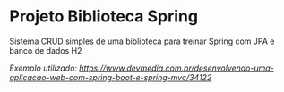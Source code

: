 # Projeto Biblioteca Spring
Sistema CRUD simples de uma biblioteca para treinar Spring com JPA e banco de dados H2

<i>Exemplo utilizado: https://www.devmedia.com.br/desenvolvendo-uma-aplicacao-web-com-spring-boot-e-spring-mvc/34122</i>